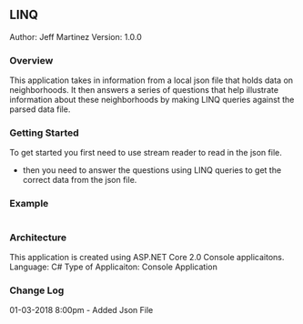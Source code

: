 ## LINQ
Author: Jeff Martinez
Version: 1.0.0

### Overview
This application takes in information from a local json file that holds data on neighborhoods.  It then answers a series of questions that help illustrate information about these neighborhoods by making LINQ queries against the parsed data file.

### Getting Started
To get started you first need to use stream reader to read in the json file.
- then you need to answer the questions using LINQ queries to get the correct data from the json file.


### Example
```

```

### Architecture
This application is created using ASP.NET Core 2.0 Console applicaitons. 
Language: C# 
Type of Applicaiton: Console Application 

### Change Log
01-03-2018 8:00pm - Added Json File
